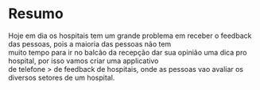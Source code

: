 <!DOCTYPE html>
<html>
<head>
</head>
<body>
<h1>Resumo</h1>
  <p> Hoje em dia os hospitais tem um grande problema em receber o feedback das pessoas, pois a maioria das pessoas não tem <br> 
      muito tempo para ir no balcão da recepção dar sua opinião uma dica pro hospital, por isso vamos criar uma applicativo <br> 
      de telefone > de feedback de hospitais, onde as pessoas vao avaliar os diversos setores de um hospital.</p>
</body>

</html>
